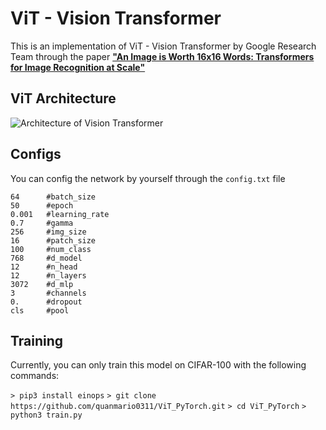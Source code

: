 ﻿# ViT - Vision Transformer

This is an implementation of ViT - Vision Transformer by Google Research Team through the paper [**"An Image is Worth 16x16 Words: Transformers for Image Recognition at Scale"**](https://arxiv.org/abs/2010.11929)


## ViT Architecture
![Architecture of Vision Transformer](https://neurohive.io/wp-content/uploads/2020/10/rsz_cov.png)

## Configs
You can config the network by yourself through the `config.txt` file

```
64 		#batch_size
50 		#epoch
0.001 	#learning_rate
0.7 	#gamma
256 	#img_size
16 		#patch_size
100		#num_class
768		#d_model
12		#n_head
12		#n_layers
3072	#d_mlp
3		#channels
0.	  	#dropout
cls		#pool
```

## Training
Currently, you can only train this model on CIFAR-100 with the following commands:

`> pip3 install einops`
`> git clone https://github.com/quanmario0311/ViT_PyTorch.git`
`> cd ViT_PyTorch`
`> python3 train.py`
